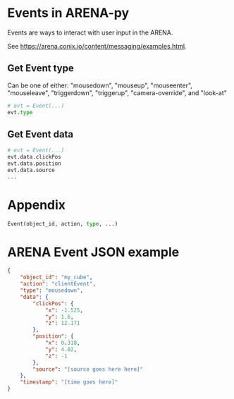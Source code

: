 # Events in ARENA-py

Events are ways to interact with user input in the ARENA.

See https://arena.conix.io/content/messaging/examples.html.

## Get Event type
Can be one of either:
"mousedown", "mouseup", "mouseenter", "mouseleave", "triggerdown", "triggerup", "camera-override", and "look-at"
```python
# evt = Event(...)
evt.type
```
## Get Event data

```python
# evt = Event(...)
evt.data.clickPos
evt.data.position
evt.data.source
...
```

# Appendix
```python
Event(object_id, action, type, ...)
```

<!-- # Generating events with ARENA-py
You can generate click and camera events with ARENA-py like so:
```python
arena.generate_event(my_camera, type="camera-override")
``` -->

# ARENA Event JSON example
```json
{
    "object_id": "my_cube",
    "action": "clientEvent",
    "type": "mousedown",
    "data": {
        "clickPos": {
            "x": -1.525,
            "y": 1.6,
            "z": 12.171
        },
        "position": {
            "x": 0.318,
            "y": 4.02,
            "z": -1
        },
        "source": "[source goes here here]"
    },
    "timestamp": "[time goes here]"
}
```

